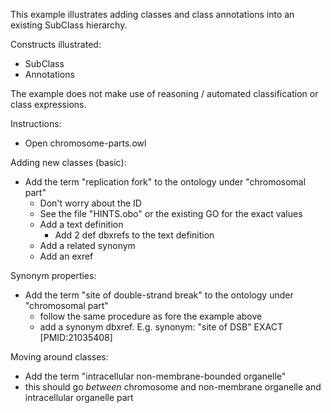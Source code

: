 This example illustrates adding classes and class annotations into an existing SubClass hierarchy.

Constructs illustrated:

 * SubClass
 * Annotations

The example does not make use of reasoning / automated classification or class expressions.

Instructions:

 * Open chromosome-parts.owl

Adding new classes (basic):

 * Add the term "replication fork" to the ontology under "chromosomal part"
    * Don't worry about the ID
    * See the file "HINTS.obo" or the existing GO for the exact values
    * Add a text definition
       * Add 2 def dbxrefs to the text definition
    * Add a related synonym
    * Add an exref

Synonym properties:

 * Add the term "site of double-strand break" to the ontology under "chromosomal part"
    * follow the same procedure as fore the example above
    * add a synonym dbxref. E.g. synonym: "site of DSB" EXACT [PMID:21035408]

Moving around classes:

 * Add the term "intracellular non-membrane-bounded organelle"
 * this should go *between* chromosome and non-membrane organelle and intracellular organelle part

